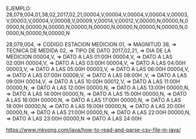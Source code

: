 EJEMPLO:
28,079,004,01,38,02,2017,02,21,00004,V,00004,V,00004,V,00004,V,00003,V,00003,V,00004,V,00008,V,00009,V,00014,V,00012,V,00000,N,00000,N,00000,N,00000,N,00000,N,00000,N,00000,N,00000,N,00000,N,00000,N,00000,N,00000,N,00000,N

28,079,004, => CODIGO ESTACION MEDICION
01, => MAGNITUD
38, => TECNICA DE MEDIDA
02, => TIPO DE DATO
2017,02,21, => DIA DE LA MEDICION
00004,V, => DATO A LAS 01:00H
00004,V, => DATO A LAS 02:00H
00004,V, => DATO A LAS 03:00H
00004,V, => DATO A LAS 04:00H
00003,V, => DATO A LAS 05:00H
00003,V, => DATO A LAS 06:00H
00004,V, => DATO A LAS 07:00H
00008,V, => DATO A LAS 08:00H
,V,      => DATO A LAS 09:00H
00014,V, => DATO A LAS 10:00H
00012,V, => DATO A LAS 11:00H
00000,N, => DATO A LAS 12:00H
00000,N, => DATO A LAS 13:00H
00000,N, => DATO A LAS 14:00H
00000,N, => DATO A LAS 15:00H
00000,N, => DATO A LAS 16:00H
00000,N, => DATO A LAS 17:00H
00000,N, => DATO A LAS 18:00H
00000,N, => DATO A LAS 19:00H
00000,N, => DATO A LAS 20:00H
00000,N, => DATO A LAS 21:00H
00000,N, => DATO A LAS 22:00H
00000,N, => DATO A LAS 23:00H
00000,N  => DATO A LAS 24:00H



https://www.mkyong.com/java/how-to-read-and-parse-csv-file-in-java/
